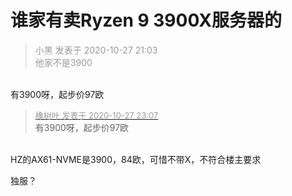 # 谁家有卖Ryzen 9 3900X服务器的


<div class="quote"><blockquote><font color="#999999">小黑 发表于 2020-10-27 21:03</font><br />
<font color="#999999">他家不是3900</font></blockquote></div><br />
有3900呀，起步价97欧

<div class="quote"><blockquote><font size="2"><a href="https://www.hostloc.com/forum.php?mod=redirect&amp;goto=findpost&amp;pid=9361818&amp;ptid=759161" target="_blank"><font color="#999999">橡树叶 发表于 2020-10-27 23:07</font></a></font><br />
有3900呀，起步价97欧</blockquote></div><br />
HZ的AX61-NVME是3900，84欧，可惜不带X，不符合楼主要求

独服？

